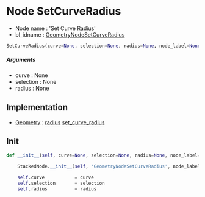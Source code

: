 # Node SetCurveRadius

- Node name : 'Set Curve Radius'
- bl_idname : [GeometryNodeSetCurveRadius](https://docs.blender.org/api/current/bpy.types.{bl_idname}.html)


``` python
SetCurveRadius(curve=None, selection=None, radius=None, node_label=None, node_color=None)
```
##### Arguments

- curve : None
- selection : None
- radius : None

## Implementation

- [Geometry](/docs/GeoNodes/Geometry.md) : [radius](/docs/GeoNodes/Geometry.md#radius) [set_curve_radius](/docs/GeoNodes/Geometry.md#set_curve_radius)

## Init

``` python
def __init__(self, curve=None, selection=None, radius=None, node_label=None, node_color=None):

    StackedNode.__init__(self, 'GeometryNodeSetCurveRadius', node_label=node_label, node_color=node_color)

    self.curve           = curve
    self.selection       = selection
    self.radius          = radius
```

